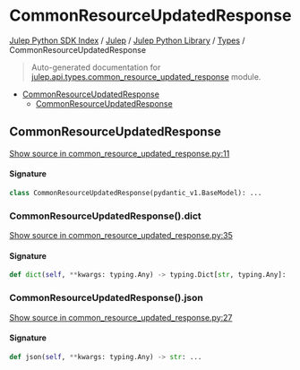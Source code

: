 # CommonResourceUpdatedResponse

[Julep Python SDK Index](../../../README.md#julep-python-sdk-index) / [Julep](../../index.md#julep) / [Julep Python Library](../index.md#julep-python-library) / [Types](./index.md#types) / CommonResourceUpdatedResponse

> Auto-generated documentation for [julep.api.types.common_resource_updated_response](../../../../../../../julep/api/types/common_resource_updated_response.py) module.

- [CommonResourceUpdatedResponse](#commonresourceupdatedresponse)
  - [CommonResourceUpdatedResponse](#commonresourceupdatedresponse-1)

## CommonResourceUpdatedResponse

[Show source in common_resource_updated_response.py:11](../../../../../../../julep/api/types/common_resource_updated_response.py#L11)

#### Signature

```python
class CommonResourceUpdatedResponse(pydantic_v1.BaseModel): ...
```

### CommonResourceUpdatedResponse().dict

[Show source in common_resource_updated_response.py:35](../../../../../../../julep/api/types/common_resource_updated_response.py#L35)

#### Signature

```python
def dict(self, **kwargs: typing.Any) -> typing.Dict[str, typing.Any]: ...
```

### CommonResourceUpdatedResponse().json

[Show source in common_resource_updated_response.py:27](../../../../../../../julep/api/types/common_resource_updated_response.py#L27)

#### Signature

```python
def json(self, **kwargs: typing.Any) -> str: ...
```